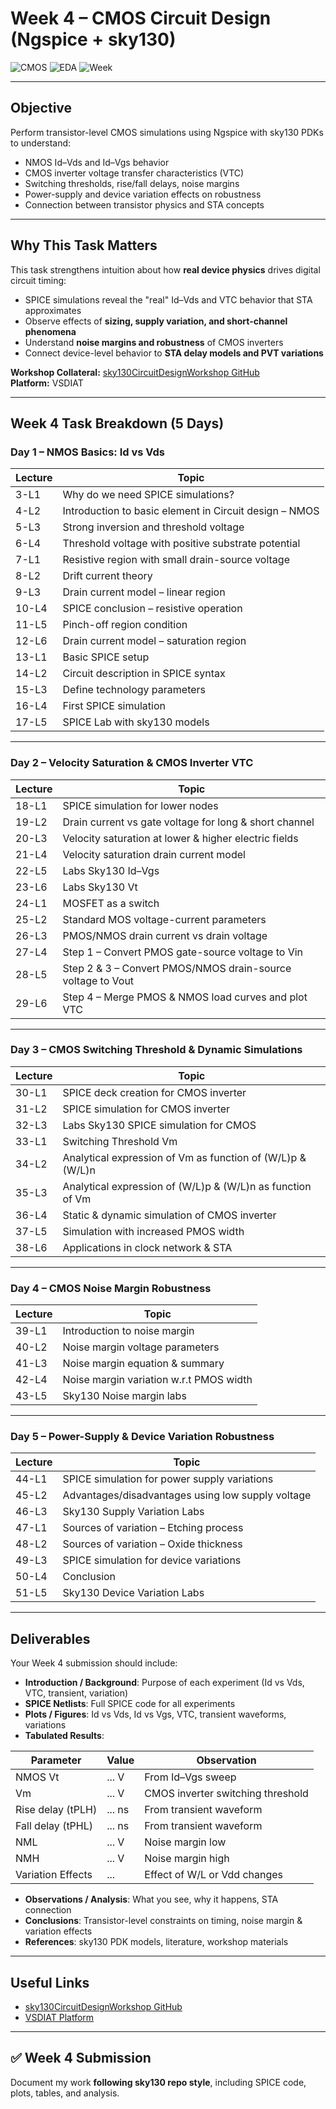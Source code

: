 #  Week 4 – CMOS Circuit Design (Ngspice + sky130)

![CMOS](https://img.shields.io/badge/CMOS-Circuit%20Design-blue?style=for-the-badge)
![EDA](https://img.shields.io/badge/EDA-Ngspice%20Sky130-brightgreen?style=for-the-badge)
![Week](https://img.shields.io/badge/Week-4-orange?style=for-the-badge)

---

##  Objective
Perform transistor-level CMOS simulations using Ngspice with sky130 PDKs to understand:

- NMOS Id–Vds and Id–Vgs behavior  
- CMOS inverter voltage transfer characteristics (VTC)  
- Switching thresholds, rise/fall delays, noise margins  
- Power-supply and device variation effects on robustness  
- Connection between transistor physics and STA concepts

---

##  Why This Task Matters
This task strengthens intuition about how **real device physics** drives digital circuit timing:

- SPICE simulations reveal the "real" Id–Vds and VTC behavior that STA approximates  
- Observe effects of **sizing, supply variation, and short-channel phenomena**  
- Understand **noise margins and robustness** of CMOS inverters  
- Connect device-level behavior to **STA delay models and PVT variations**

**Workshop Collateral:** [sky130CircuitDesignWorkshop GitHub](https://github.com/kunalg123/sky130CircuitDesignWorkshop/)  
**Platform:** VSDIAT

---

## Week 4 Task Breakdown (5 Days)

### Day 1 – NMOS Basics: Id vs Vds
| Lecture | Topic |
|---------|------|
| 3-L1 | Why do we need SPICE simulations? |
| 4-L2 | Introduction to basic element in Circuit design – NMOS |
| 5-L3 | Strong inversion and threshold voltage |
| 6-L4 | Threshold voltage with positive substrate potential |
| 7-L1 | Resistive region with small drain-source voltage |
| 8-L2 | Drift current theory |
| 9-L3 | Drain current model – linear region |
| 10-L4 | SPICE conclusion – resistive operation |
| 11-L5 | Pinch-off region condition |
| 12-L6 | Drain current model – saturation region |
| 13-L1 | Basic SPICE setup |
| 14-L2 | Circuit description in SPICE syntax |
| 15-L3 | Define technology parameters |
| 16-L4 | First SPICE simulation |
| 17-L5 | SPICE Lab with sky130 models |

---

### Day 2 – Velocity Saturation & CMOS Inverter VTC
| Lecture | Topic |
|---------|------|
| 18-L1 | SPICE simulation for lower nodes |
| 19-L2 | Drain current vs gate voltage for long & short channel |
| 20-L3 | Velocity saturation at lower & higher electric fields |
| 21-L4 | Velocity saturation drain current model |
| 22-L5 | Labs Sky130 Id–Vgs |
| 23-L6 | Labs Sky130 Vt |
| 24-L1 | MOSFET as a switch |
| 25-L2 | Standard MOS voltage-current parameters |
| 26-L3 | PMOS/NMOS drain current vs drain voltage |
| 27-L4 | Step 1 – Convert PMOS gate-source voltage to Vin |
| 28-L5 | Step 2 & 3 – Convert PMOS/NMOS drain-source voltage to Vout |
| 29-L6 | Step 4 – Merge PMOS & NMOS load curves and plot VTC |

---

### Day 3 – CMOS Switching Threshold & Dynamic Simulations
| Lecture | Topic |
|---------|------|
| 30-L1 | SPICE deck creation for CMOS inverter |
| 31-L2 | SPICE simulation for CMOS inverter |
| 32-L3 | Labs Sky130 SPICE simulation for CMOS |
| 33-L1 | Switching Threshold Vm |
| 34-L2 | Analytical expression of Vm as function of (W/L)p & (W/L)n |
| 35-L3 | Analytical expression of (W/L)p & (W/L)n as function of Vm |
| 36-L4 | Static & dynamic simulation of CMOS inverter |
| 37-L5 | Simulation with increased PMOS width |
| 38-L6 | Applications in clock network & STA |

---

### Day 4 – CMOS Noise Margin Robustness
| Lecture | Topic |
|---------|------|
| 39-L1 | Introduction to noise margin |
| 40-L2 | Noise margin voltage parameters |
| 41-L3 | Noise margin equation & summary |
| 42-L4 | Noise margin variation w.r.t PMOS width |
| 43-L5 | Sky130 Noise margin labs |

---

### Day 5 – Power-Supply & Device Variation Robustness
| Lecture | Topic |
|---------|------|
| 44-L1 | SPICE simulation for power supply variations |
| 45-L2 | Advantages/disadvantages using low supply voltage |
| 46-L3 | Sky130 Supply Variation Labs |
| 47-L1 | Sources of variation – Etching process |
| 48-L2 | Sources of variation – Oxide thickness |
| 49-L3 | SPICE simulation for device variations |
| 50-L4 | Conclusion |
| 51-L5 | Sky130 Device Variation Labs |

---

##  Deliverables
Your Week 4 submission should include:

- **Introduction / Background**: Purpose of each experiment (Id vs Vds, VTC, transient, variation)  
- **SPICE Netlists**: Full SPICE code for all experiments  
- **Plots / Figures**: Id vs Vds, Id vs Vgs, VTC, transient waveforms, variations  
- **Tabulated Results**:

| Parameter | Value | Observation |
|-----------|-------|-------------|
| NMOS Vt | ... V | From Id–Vgs sweep |
| Vm | ... V | CMOS inverter switching threshold |
| Rise delay (tPLH) | ... ns | From transient waveform |
| Fall delay (tPHL) | ... ns | From transient waveform |
| NML | ... V | Noise margin low |
| NMH | ... V | Noise margin high |
| Variation Effects | ... | Effect of W/L or Vdd changes |

- **Observations / Analysis**: What you see, why it happens, STA connection  
- **Conclusions**: Transistor-level constraints on timing, noise margin & variation effects  
- **References**: sky130 PDK models, literature, workshop materials

---

## Useful Links
- [sky130CircuitDesignWorkshop GitHub](https://github.com/kunalg123/sky130CircuitDesignWorkshop/)  
- [VSDIAT Platform](https://vsdiat.org/)

---

## ✅ Week 4 Submission
Document my work **following sky130 repo style**, including SPICE code, plots, tables, and analysis.
